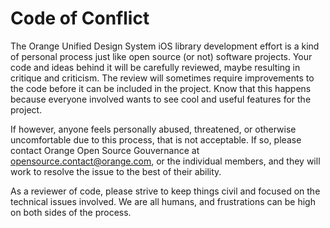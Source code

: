 # Code of Conflict

The Orange Unified Design System iOS library development effort is a kind 
of personal process just like open source (or not) software projects. 
Your code and ideas behind it will be carefully reviewed, maybe resulting 
in critique and criticism. The review will sometimes require improvements
to the code before it can be included in the project. Know that this happens
because everyone involved wants to see cool and useful features for
the project.

If however, anyone feels personally abused, threatened, or otherwise
uncomfortable due to this process, that is not acceptable. If so,
please contact Orange Open Source Gouvernance at
<opensource.contact@orange.com>, or the individual members, and they
will work to resolve the issue to the best of their ability. 

As a reviewer of code, please strive to keep things civil and focused on
the technical issues involved. We are all humans, and frustrations can
be high on both sides of the process.